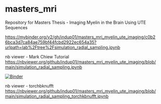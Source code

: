 # masters_mri
Repository for Masters Thesis - Imaging Myelin in the Brain Using UTE Sequences 

https://mybinder.org/v2/gh/indup01/masters_mri_myelin_ute_imaging/c0b26bca3d7ca84ae759bf44fcbd2922ec654a35?urlpath=lab%2Ftree%2Fsimulation_radial_sampling.ipynb

nb viewer - Mark Chiew Tutorial
https://nbviewer.org/github/indup01/masters_mri_myelin_ute_imaging/blob/main/simulation_radial_sampling.ipynb

[![Binder](https://mybinder.org/badge_logo.svg)](https://mybinder.org/v2/gh/indup01/masters_mri_myelin_ute_imaging/c0b26bca3d7ca84ae759bf44fcbd2922ec654a35?urlpath=lab%2Ftree%2Fsimulation_radial_sampling.ipynb)

nb viewer - torchbknufft
https://nbviewer.org/github/indup01/masters_mri_myelin_ute_imaging/blob/main/simulation_radial_sampling_torchkbnufft.ipynb


